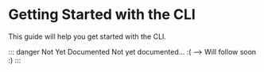 # Getting Started with the CLI

This guide will help you get started with the CLI.

::: danger Not Yet Documented
Not yet documented... :( --> Will follow soon :)
:::
